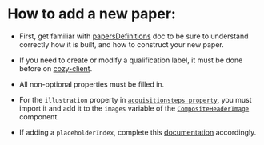 # How to add a new paper:

- First, get familiar with [papersDefinitions](./papersDefinitions) doc to be sure to understand correctly how it is built, and how to construct your new paper.

- If you need to create or modify a qualification label, it must be done before on [cozy-client](https://github.com/cozy/cozy-client/blob/master/packages/cozy-client/src/assets/qualifications.json).

- All non-optional properties must be filled in.

- For the `illustration` property in [`acquisitionsteps property`](./papersDefinitions#steps-of-the-acquisitionsteps-property), you must import it and add it to the `images` variable of the [`CompositeHeaderImage`](https://github.com/cozy/cozy-libs/blob/master/packages/cozy-mespapiers-lib/src/components/CompositeHeader/CompositeHeaderImage.jsx#L34) component.

- If adding a `placeholderIndex`, complete this [documentation](https://github.com/cozy/cozy-libs/blob/master/packages/cozy-mespapiers-lib/doc/placeholderIndex.md) accordingly.

